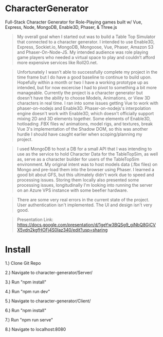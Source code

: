 # CharacterGenerator
Full-Stack Character Generator for Role-Playing games built w/ Vue, Express, Node, MongoDB, Enable3D, Phaser, &amp; Three.js

> My overall goal when I started out was to build a Table Top Simulator that connected to a character generator. 
  I intended to use Enable3D, Express, Sockiet.io, MongoDB, Mongoose, Vue, Phaser, Amazon S3 and Phaser-On-Node-JS. My intended audience 
  was role playing game players who needed a virtual space to play and couldn’t afford more expensive services like Roll20.net. 
  
> Unfortunately I wasn't able to successfully complete my project in the time frame but I do have a good baseline to continue to
  build upon. Hopefully within a month or two I have a working prototype up as intended, but for now excercise I had to pivot to 
  something a bit more manageable. Currently the project is a character generator but doesn't have the ability to choose Models, 
  Animations, or View 3D characters in real time. I ran into some issues getting Vue to work with phaser-on-nodejs and Enable3D. 
  Phaser-on-nodejs's interpolation engine doesn't work with Enable3D, which doesn't officially support mixing 2D and 3D elements
  together. Some elements of Enable3D, hotloading .FBX files w/ animations, model rigs, and textures, break Vue 3's implementation 
  of the Shadow DOM, so this was another hurdle I should have caught earlier when scoping/planning my project. 
  
> I used MongoDB to host a DB for a small API that I was intending to use as the service to hold Character Data for the TableTopSim, 
  as well as, serve as a character builder for users of the TableTopSim environment. My original intent was to host models data (.fbx files)
  on Mongo and pre-load them into the browser using Phaser. I learned a good bit about GFS, but this ultimately didn't work due to speed and
  processing issues. Storing them locally also presented some processing issues, longitudinally I'm looking into running the server on an Azure VPS
  instance with some beefier hardware. 
  
> There are some very real errors in the current state of the project. User authentication isn't implemented. The UI and design isn't very good. 

> Presentation Link: https://docs.google.com/presentation/d/1geYw3BQSg9_gjNbQ8GjCVX5vdn2kgfHOFj4S0Iaz340/edit?usp=sharing
  
# Install
1.) Clone Git Repo

2.) Navigate to character-generator/Server/

3.) Run "npm install"

4.) Run "npm run dev"

5.) Navigate to character-generator/Client/

6.) Run "npm install"

7.) Run "npm run serve"

8.) Navigate to localhost:8080
